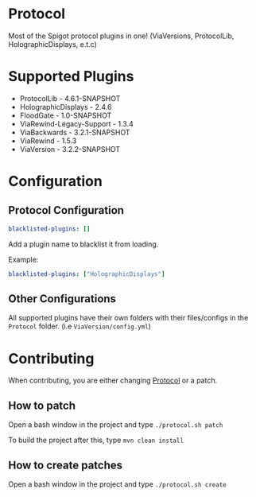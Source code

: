 # Protocol
Most of the Spigot protocol plugins in one! (ViaVersions, ProtocolLib, HolographicDisplays, e.t.c)

# Supported Plugins
* ProtocolLib - 4.6.1-SNAPSHOT
* HolographicDisplays - 2.4.6
* FloodGate - 1.0-SNAPSHOT
* ViaRewind-Legacy-Support - 1.3.4
* ViaBackwards - 3.2.1-SNAPSHOT
* ViaRewind - 1.5.3
* ViaVersion - 3.2.2-SNAPSHOT

# Configuration

## Protocol Configuration
```yaml
blacklisted-plugins: []
```
Add a plugin name to blacklist it from loading.

Example:
```yaml
blacklisted-plugins: ["HolographicDisplays"]
```

## Other Configurations
All supported plugins have their own folders with their files/configs in the `Protocol` folder. (i.e `ViaVersion/config.yml`)

# Contributing
When contributing, you are either changing [Protocol](https://github.com/birthdates/Protocol/tree/master/Protocol) or a patch.

## How to patch
Open a bash window in the project and type `./protocol.sh patch`

To build the project after this, type `mvn clean install`

## How to create patches
Open a bash window in the project and type `./protocol.sh create`
